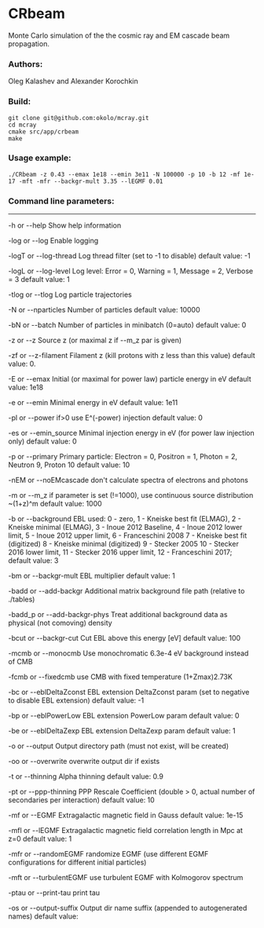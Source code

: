 # CRbeam

Monte Carlo simulation of the the cosmic ray and EM cascade beam propagation.

### Authors:
   Oleg Kalashev and Alexander Korochkin
   
### Build:

    git clone git@github.com:okolo/mcray.git
    cd mcray
    cmake src/app/crbeam
    make

### Usage example:

    ./CRbeam -z 0.43 --emax 1e18 --emin 3e11 -N 100000 -p 10 -b 12 -mf 1e-17 -mft -mfr --backgr-mult 3.35 --lEGMF 0.01
 
### Command line parameters:

--------------------------
-h or --help
		Show help information
		
-log or --log
		Enable logging
		
-logT or --log-thread
		Log thread filter (set to -1 to disable)
		default value:	-1
		
-logL or --log-level
		Log level:
	Error = 0,
	Warning = 1,
	Message = 2,
	Verbose = 3
		default value:	1
		
-tlog or --tlog
		Log particle trajectories
		
-N or --nparticles
		Number of particles
		default value:	10000
		
-bN or --batch
		Number of particles in minibatch (0=auto)
		default value:	0
		
-z or --z
		Source z (or maximal z if --m_z par is given)
		
-zf or --z-filament
		Filament z (kill protons with z less than this value)
		default value:	0.
		
-E or --emax
		Initial (or maximal for power law) particle energy in eV
		default value:	1e18
		
-e or --emin
		Minimal energy in eV
		default value:	1e11
		
-pl or --power
		if>0 use E^(-power) injection 
		default value:	0
		
-es or --emin_source
		Minimal injection energy in eV (for power law injection only)
		default value:	0
		
-p or --primary
		Primary particle: 
	Electron = 0,
	Positron = 1,
	Photon = 2,
	Neutron 9,
	Proton 10
		default value:	10
		
-nEM or --noEMcascade
		don't calculate spectra of electrons and photons
		
-m or --m_z
		if parameter is set (!=1000), use continuous source distribution ~(1+z)^m
		default value:	1000
		
-b or --background
		EBL used:
0 - zero,
1 - Kneiske best fit (ELMAG),
2 - Kneiske minimal (ELMAG),
3 - Inoue 2012 Baseline,
4 - Inoue 2012 lower limit,
5 - Inoue 2012 upper limit,
6 - Franceschini 2008
7 - Kneiske best fit (digitized)
8 - Kneiske minimal (digitized)
9 - Stecker 2005
10 - Stecker 2016 lower limit,
11 - Stecker 2016 upper limit,
12 - Franceschini 2017;
default value:	3
		
-bm or --backgr-mult
		EBL multiplier
		default value:	1
		
-badd or --add-backgr
		Additional matrix background file path (relative to ./tables)

-badd_p or --add-backgr-phys
		Treat additional background data as physical (not comoving) density

-bcut or --backgr-cut
		Cut EBL above this energy [eV]
		default value:	100

-mcmb or --monocmb
		Use monochromatic 6.3e-4 eV background instead of CMB

-fcmb or --fixedcmb
		use CMB with fixed temperature (1+Zmax)2.73K

-bc or --eblDeltaZconst
		EBL extension DeltaZconst param (set to negative to disable EBL extension)
		default value:	-1

-bp or --eblPowerLow
		EBL extension PowerLow param
		default value:	0

-be or --eblDeltaZexp
		EBL extension DeltaZexp param
		default value:	1

-o or --output
		Output directory path (must not exist, will be created)

-oo or --overwrite
		overwrite output dir if exists

-t or --thinning
		Alpha thinning
		default value:	0.9

-pt or --ppp-thinning
		PPP Rescale Coefficient (double > 0, actual number of secondaries per interaction)
		default value:	10

-mf or --EGMF
		Extragalactic magnetic field in Gauss
		default value:	1e-15

-mfl or --lEGMF
		Extragalactic magnetic field correlation length in Mpc at z=0
		default value:	1

-mfr or --randomEGMF
		randomize EGMF (use different EGMF configurations for different initial particles)

-mft or --turbulentEGMF
		use turbulent EGMF with Kolmogorov spectrum

-ptau or --print-tau
		print tau

-os or --output-suffix
		Output dir name suffix (appended to autogenerated names)
		default value:	
